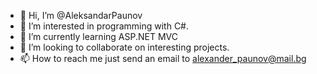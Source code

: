 - 👋 Hi, I’m @AleksandarPaunov
- 👀 I’m interested in programming with C#.
- 🌱 I’m currently learning ASP.NET MVC
- 💞️ I’m looking to collaborate on interesting projects.
- 📫 How to reach me just send an email to alexander_paunov@mail.bg

<!---
AleksandarPaunov/AleksandarPaunov is a ✨ special ✨ repository because its `README.md` (this file) appears on your GitHub profile.
You can click the Preview link to take a look at your changes.
--->
